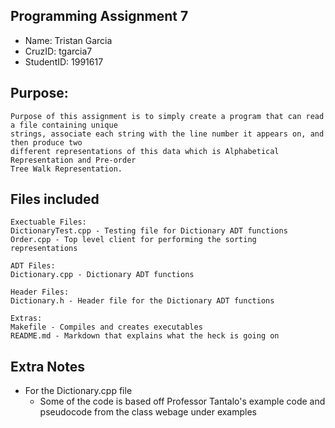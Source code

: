 ## Programming Assignment 7
* Name: Tristan Garcia
* CruzID: tgarcia7
* StudentID: 1991617

## Purpose:
    Purpose of this assignment is to simply create a program that can read a file containing unique 
    strings, associate each string with the line number it appears on, and then produce two
    different representations of this data which is Alphabetical Representation and Pre-order
    Tree Walk Representation.

## Files included
    Exectuable Files:
    DictionaryTest.cpp - Testing file for Dictionary ADT functions
    Order.cpp - Top level client for performing the sorting representations

    ADT Files:
    Dictionary.cpp - Dictionary ADT functions

    Header Files:
    Dictionary.h - Header file for the Dictionary ADT functions

    Extras:
    Makefile - Compiles and creates executables
    README.md - Markdown that explains what the heck is going on

## Extra Notes
* For the Dictionary.cpp file
    * Some of the code is based off Professor Tantalo's example code and 
    pseudocode from the class webage under examples
